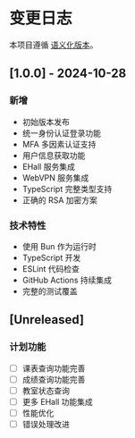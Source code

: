 # 变更日志

本项目遵循 [语义化版本](https://semver.org/lang/zh-CN/)。

## [1.0.0] - 2024-10-28

### 新增
- 初始版本发布
- 统一身份认证登录功能
- MFA 多因素认证支持
- 用户信息获取功能
- EHall 服务集成
- WebVPN 服务集成
- TypeScript 完整类型支持
- 正确的 RSA 加密方案

### 技术特性
- 使用 Bun 作为运行时
- TypeScript 开发
- ESLint 代码检查
- GitHub Actions 持续集成
- 完整的测试覆盖

## [Unreleased]

### 计划功能
- [ ] 课表查询功能完善
- [ ] 成绩查询功能完善
- [ ] 教室状态查询
- [ ] 更多 EHall 功能集成
- [ ] 性能优化
- [ ] 错误处理改进